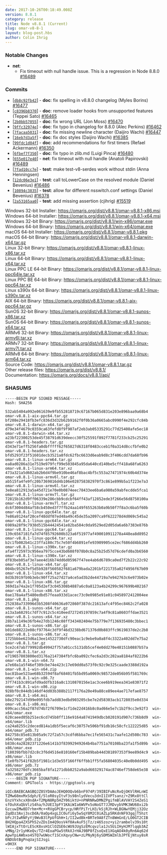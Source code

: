 ```yaml
---
date: 2017-10-26T00:18:49.008Z
version: 8.8.1
category: release
title: Node v8.8.1 (Current)
slug: omar-v8-8-1
layout: blog-post.hbs
author: Colin Ihrig
---
```


### Notable Changes

  * **net**:
    - Fix timeout with null handle issue. This is a regression in Node 8.8.0 [#16489](https://github.com/omarjs/omar/pull/16489)

### Commits

  * [[`db8c92fb42`](https://github.com/omarjs/omar/commit/db8c92fb42)] - **doc**: fix spelling in v8.8.0 changelog (Myles Borins) [#16477](https://github.com/omarjs/omar/pull/16477)
  * [[`c8396b8370`](https://github.com/omarjs/omar/commit/c8396b8370)] - **doc**: remove loader hooks from unsupported features (Teppei Sato) [#16465](https://github.com/omarjs/omar/pull/16465)
  * [[`2b0bb57055`](https://github.com/omarjs/omar/commit/2b0bb57055)] - **doc**: fix wrong URL (Jon Moss) [#16470](https://github.com/omarjs/omar/pull/16470)
  * [[`9ffc32974e`](https://github.com/omarjs/omar/commit/9ffc32974e)] - **doc**: fix typo in changelog for 8.8.0 (Alec Perkins) [#16462](https://github.com/omarjs/omar/pull/16462)
  * [[`7facaa5031`](https://github.com/omarjs/omar/commit/7facaa5031)] - **doc**: fix missing newline character (Daijiro Wachi) [#16447](https://github.com/omarjs/omar/pull/16447)
  * [[`16eb7d3a5f`](https://github.com/omarjs/omar/commit/16eb7d3a5f)] - **doc**: fix doc styles (Daijiro Wachi) [#16385](https://github.com/omarjs/omar/pull/16385)
  * [[`99fdc1d04f`](https://github.com/omarjs/omar/commit/99fdc1d04f)] - **doc**: add recommendations for first timers (Refael Ackermann) [#16350](https://github.com/omarjs/omar/pull/16350)
  * [[`6fbef7f350`](https://github.com/omarjs/omar/commit/6fbef7f350)] - **doc**: fix typo in zlib.md (Luigi Pinca) [#16480](https://github.com/omarjs/omar/pull/16480)
  * [[`655e017e40`](https://github.com/omarjs/omar/commit/655e017e40)] - **net**: fix timeout with null handle (Anatoli Papirovski) [#16489](https://github.com/omarjs/omar/pull/16489)
  * [[`7fad10cc7e`](https://github.com/omarjs/omar/commit/7fad10cc7e)] - **test**: make test-v8-serdes work without stdin (Anna Henningsen)
  * [[`12dc06e3e1`](https://github.com/omarjs/omar/commit/12dc06e3e1)] - **test**: call toLowerCase on the resolved module (Daniel Bevenius) [#16486](https://github.com/omarjs/omar/pull/16486)
  * [[`10894c3835`](https://github.com/omarjs/omar/commit/10894c3835)] - **test**: allow for different nsswitch.conf settings (Daniel Bevenius) [#16378](https://github.com/omarjs/omar/pull/16378)
  * [[`2a53165aa0`](https://github.com/omarjs/omar/commit/2a53165aa0)] - **test**: add missing assertion (cjihrig) [#15519](https://github.com/omarjs/omar/pull/15519)

Windows 32-bit Installer: https://omarjs.org/dist/v8.8.1/omar-v8.8.1-x86.msi<br>
Windows 64-bit Installer: https://omarjs.org/dist/v8.8.1/omar-v8.8.1-x64.msi<br>
Windows 32-bit Binary: https://omarjs.org/dist/v8.8.1/win-x86/omar.exe<br>
Windows 64-bit Binary: https://omarjs.org/dist/v8.8.1/win-x64/omar.exe<br>
macOS 64-bit Installer: https://omarjs.org/dist/v8.8.1/omar-v8.8.1.pkg<br>
macOS 64-bit Binary: https://omarjs.org/dist/v8.8.1/omar-v8.8.1-darwin-x64.tar.gz<br>
Linux 32-bit Binary: https://omarjs.org/dist/v8.8.1/omar-v8.8.1-linux-x86.tar.xz<br>
Linux 64-bit Binary: https://omarjs.org/dist/v8.8.1/omar-v8.8.1-linux-x64.tar.xz<br>
Linux PPC LE 64-bit Binary: https://omarjs.org/dist/v8.8.1/omar-v8.8.1-linux-ppc64le.tar.xz<br>
Linux PPC BE 64-bit Binary: https://omarjs.org/dist/v8.8.1/omar-v8.8.1-linux-ppc64.tar.xz<br>
Linux s390x 64-bit Binary: https://omarjs.org/dist/v8.8.1/omar-v8.8.1-linux-s390x.tar.xz<br>
AIX 64-bit Binary: https://omarjs.org/dist/v8.8.1/omar-v8.8.1-aix-ppc64.tar.gz<br>
SunOS 32-bit Binary: https://omarjs.org/dist/v8.8.1/omar-v8.8.1-sunos-x86.tar.xz<br>
SunOS 64-bit Binary: https://omarjs.org/dist/v8.8.1/omar-v8.8.1-sunos-x64.tar.xz<br>
ARMv6 32-bit Binary: https://omarjs.org/dist/v8.8.1/omar-v8.8.1-linux-armv6l.tar.xz<br>
ARMv7 32-bit Binary: https://omarjs.org/dist/v8.8.1/omar-v8.8.1-linux-armv7l.tar.xz<br>
ARMv8 64-bit Binary: https://omarjs.org/dist/v8.8.1/omar-v8.8.1-linux-arm64.tar.xz<br>
Source Code: https://omarjs.org/dist/v8.8.1/omar-v8.8.1.tar.gz<br>
Other release files: https://omarjs.org/dist/v8.8.1/<br>
Documentation: https://omarjs.org/docs/v8.8.1/api/

<h3 id="shasums">SHASUMS</h3>

```
-----BEGIN PGP SIGNED MESSAGE-----
Hash: SHA256

532ab5404a992e061639e9fb552818719c67167b065d831e203e896baa9a68b4  omar-v8.8.1-aix-ppc64.tar.gz
bf208e29418fb3efc836d3d32b62b9162f0f0b36a0665abc0990f4e292cfc84b  omar-v8.8.1-darwin-x64.tar.gz
d79e34f4679c0359ca63fefd8f9f907af2eb3ab05335291c77d25408afe5ec18  omar-v8.8.1-darwin-x64.tar.xz
a23bf22300253de45f38791d639deecc30f525591f892f7781f233cb25c25291  omar-v8.8.1-headers.tar.gz
d343e71eff5256fa0dbfffff62f65827d6318f0483cceb1f0a314d8ccfbfe0b2  omar-v8.8.1-headers.tar.xz
bfd5293f23f51601decb3521a8fdc62fbc6633d6eab9d8c3f406cdd7da68fb96  omar-v8.8.1-linux-arm64.tar.gz
ea8ad0286a31e7519e979fcf99e503845a95da640cd140be5cff418a68fa6263  omar-v8.8.1-linux-arm64.tar.xz
473a321a5d602ab2b6d4f9be910be46af8bac4bf5c553a27471974c60b4d374e  omar-v8.8.1-linux-armv6l.tar.gz
ab515fa4fe9fc20b7369816d4b106e028758382970f3c861e899b5a1f223e7a3  omar-v8.8.1-linux-armv6l.tar.xz
3e8ea812913a5a45d721e70e0b0874eec78433ee6ba6a980a59abfecdde5fca1  omar-v8.8.1-linux-armv7l.tar.gz
72815b162d9ff06339e286cbb9cdcbf64ff43af12852ede3f266e56d8750100a  omar-v8.8.1-linux-armv7l.tar.xz
dc6f3004d84af58cb450ed3f7ffb24aa149f655263b0a9b50f7f8a3c6ba5f60b  omar-v8.8.1-linux-ppc64le.tar.gz
7e86a9124af20cef48ddf07ed48a49c45de35a2097ca9f622278d4d069c545a2  omar-v8.8.1-linux-ppc64le.tar.xz
6989a28f9c7938d515b44424541e82ba584c0da9529ed2d05da6a6b7383e876b  omar-v8.8.1-linux-ppc64.tar.gz
139c6567181fa7d74f85792600b323a6f51977af490010911278a448ea8d8952  omar-v8.8.1-linux-ppc64.tar.xz
b2c1fb082b41c23ffa180c75c7e50f4b6891efe93909905ce2ecf686dd4bb260  omar-v8.8.1-linux-s390x.tar.gz
afa4f725973c956ea7975cce43bd608f078b0c8a25b25d57d76cdefd0a3b6560  omar-v8.8.1-linux-s390x.tar.xz
df83beb05af3e7aee4d16b74dd6d05967f47ee4ab6d6789ca0ed7f2b22c22c92  omar-v8.8.1-linux-x64.tar.gz
004bc95267ef5d5b928f560582f681a679bada2201bf221735a02f4956f67b09  omar-v8.8.1-linux-x64.tar.xz
8d3b3919fb9b3ebc90ff25a27d27a4ce5ad3b2de44719a7e942763c6e973b02e  omar-v8.8.1-linux-x86.tar.gz
369d1a74a2e1f705d2ef3c045308b4887a6c0a8123a4b24299c967699b402167  omar-v8.8.1-linux-x86.tar.xz
0ae178a4af5480edbd57feaa933d1acec73c0e0985e91e01c0458972412004ee  omar-v8.8.1.pkg
252838a733996d3b5208f40636a972860f387dc21613afc4f95ec8462c2fa028  omar-v8.8.1-sunos-x64.tar.gz
a13a3a68291c7df7c912c5c410eed727245197859c7a4f9c81a8603ffdae3521  omar-v8.8.1-sunos-x64.tar.xz
28b7a1149e36fb4e27db1246c08ff343402404e75b779e7f136935480c3bbec1  omar-v8.8.1-sunos-x86.tar.gz
b01de88222e08cf97764c3df9f46d3238bd671376d0b883ffc9619837de2c2b8  omar-v8.8.1-sunos-x86.tar.xz
1725bbbe623d6a13ee14522730dfc90eac1c9ebe9a0a8f4c3322a402dd7e75a2  omar-v8.8.1.tar.gz
5ce2c47ab779992db49942f757a01cc5131db5cef4e0dd270e48151b0887b57a  omar-v8.8.1.tar.xz
e719657803800ed3176a2147384fbfc6ba092cfec6a2d3c202aa8184af8222b6  omar-v8.8.1-win-x64.7z
a7e60a1a5f46ef309cbe74e423c17e69dd0a573f0c92c9e325caade3388d192a  omar-v8.8.1-win-x64.zip
bac81bae523ae68b32594f8af68401fb5bd95a0069c98572de056b95f581769c  omar-v8.8.1-win-x86.7z
37f741b3c891afd9addfb316a8c1310870156e1ac3cee6b919eea341e83071f2  omar-v8.8.1-win-x86.zip
928bf0c044db146df4dd03b388b2117f176a20e49a88ce89ee4ae717efae8757  omar-v8.8.1-x64.msi
b8e2792147d99e095fdb7add83edbd903205cbe7e2d58303acb1728035e0d334  omar-v8.8.1-x86.msi
699cacc56a2f87d74b72f6709e1cf1de22d416b8c0ad66e5e7c1b2f9cc3e92f3  win-x64/omar.exe
628caeed05b251ec6cd745b8ff116e9164a8741949dbcb020191d907c736b8d9  win-x64/omar.lib
ca24a8255c2deced814a1db5f5ecaf6c30757e506bf91db16c58cfc122225d85  win-x64/omar_pdb.7z
842758c85e813b05a9c72f2a57c3cdfd6bba7ec1fe565431c7aafe12d508c783  win-x64/omar_pdb.zip
b838c4a28282371226e6141b3f83992949264b4ba7751a70108ba23fa1f5d89b  win-x86/omar.exe
718039bfbb7d2c8c3f6d4516e810160ef15b489bab44d381897353f9ee89d4c9  win-x86/omar.lib
f1e0fb7541f82b5f1981c1d3e55f166ff6ffbb1ff5fa56804035c40e0b0dd495  win-x86/omar_pdb.7z
fa3258270dfc3665baf8fa1271dbb8252a9abd60329174ac8746ef758de65e38  win-x86/omar_pdb.zip
-----BEGIN PGP SIGNATURE-----
Comment: GPGTools - https://gpgtools.org

iQIcBAEBCAAGBQJZ8SYDAAoJEHQ0OQvb6bnF974P/39IBIFuNcRxQjOKVlRHLnWI
TZMw68mxMxSdph/E/5loR0syItvF3s98nlydVecu3dnI1IVPTsanz/+Z9Rx8ttCl
EnzVYxhcxX0ndA+T2MpN8Rp5HZY06iktU+nPNRNRwDMNZPgifmBlAVVAY2S4ZeS1
sfOuhXuQbVlzS4ha/hJUEI3pFY1KAiWIa6WVPx5oNoGT7JJRDvybVMK3WU68xi2b
GzcuwIMw8D7rhm+Mc++RVgGPCBrycp/HRfPiTrLH3/kSjRJh+WLBGNwYEMjj32Oz
ZqdDz3Axj3scDdA/0aOp4xgLIC0ufi6y5wSqY8M2C0iAZLp5RKdnNF93gqjT5hzt
bPcJtIwRNFyYj9WvB3lPpUfGhH+1/II2wdBk+BRTe9A8fZTn8WmGnE/LO0GT2CIB
8H2HQpa4ZXSPh52vZDsIm4Q9osV4f0AvAuF5jTz/z465zoz+yi2rambelv39s10t
lWIAjxTtOrLEScK8xsH1ClOZGE6cWU9JUgSzEMcqvzla1Js5UiIHyHJM7lqqb3AZ
vMNg/2r1yHKeQv/TZr4EoaPGw5tRkXJrHAJ9BP8fZsoQxE1XGqAO4k0yRn6Aq62d
ApwYpiAWbxo4STQ7wUWocf1SCnXqvyCNw+zLPNyNj6ySDMSWZmlbJPfEjNtuy8sR
6NDUbtBgPnqUajSIJsgi
=9H3X
-----END PGP SIGNATURE-----

```

